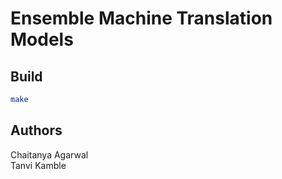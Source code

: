 # Ensemble Machine Translation Models

## Build
```bash
make
```

## Authors
Chaitanya Agarwal<br>
Tanvi Kamble
